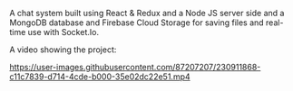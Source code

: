 A chat system built using React & Redux and a Node JS server side and a MongoDB database and Firebase Cloud Storage for saving files and real-time use with Socket.Io.

A video showing the project:

https://user-images.githubusercontent.com/87207207/230911868-c11c7839-d714-4cde-b000-35e02dc22e51.mp4


